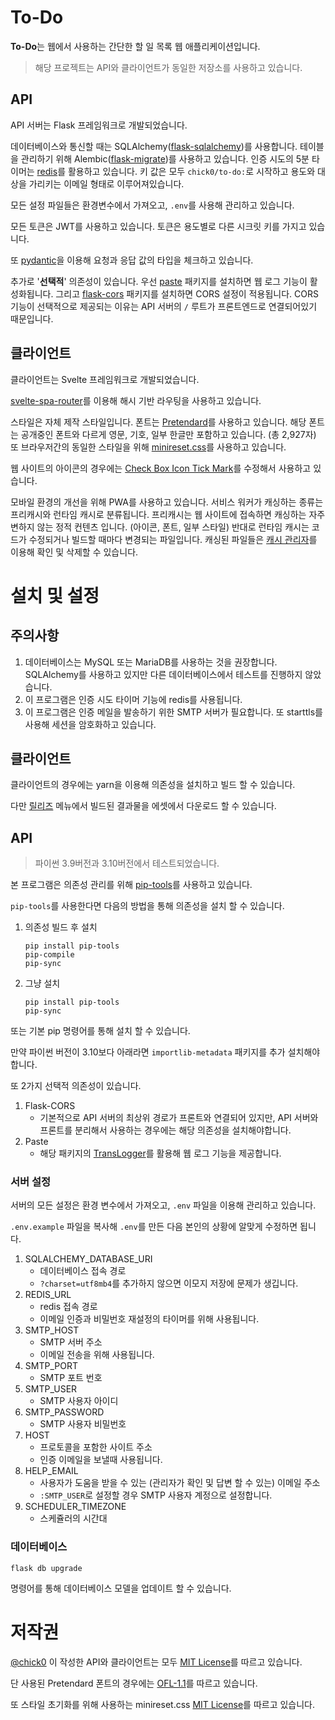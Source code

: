 # To-Do

**To-Do**는 웹에서 사용하는 간단한 할 일 목록 웹 애플리케이션입니다.

> 해당 프로젝트는 API와 클라이언트가 동일한 저장소를 사용하고 있습니다.

## API

API 서버는 Flask 프레임워크로 개발되었습니다.

데이터베이스와 통신할 때는 SQLAlchemy([flask-sqlalchemy](https://github.com/pallets-eco/flask-sqlalchemy))를 사용합니다. 테이블을 관리하기 위해 Alembic([flask-migrate](https://github.com/miguelgrinberg/Flask-Migrate))를 사용하고 있습니다. 인증 시도의 5분 타이머는 [redis](https://redis.io)를 활용하고 있습니다. 키 값은 모두 `chick0/to-do:`로 시작하고 용도와 대상을 가리키는 이메일 형태로 이루어져있습니다.

모든 설정 파일들은 환경변수에서 가져오고, `.env`를 사용해 관리하고 있습니다.

모든 토큰은 JWT를 사용하고 있습니다. 토큰은 용도별로 다른 시크릿 키를 가지고 있습니다.

또 [pydantic](https://github.com/pydantic/pydantic)을 이용해 요청과 응답 값의 타입을 체크하고 있습니다.

추가로 '**선택적**' 의존성이 있습니다. 우선 [paste](https://github.com/cdent/paste) 패키지를 설치하면 웹 로그 기능이 활성화됩니다. 그리고 [flask-cors](https://github.com/corydolphin/flask-cors) 패키지를 설치하면 CORS 설정이 적용됩니다. CORS 기능이 선택적으로 제공되는 이유는 API 서버의 `/` 루트가 프론트엔드로 연결되어있기 때문입니다.

## 클라이언트

클라이언트는 Svelte 프레임워크로 개발되었습니다.

[svelte-spa-router](https://github.com/ItalyPaleAle/svelte-spa-router)를 이용해 해시 기반 라우팅을 사용하고 있습니다.

스타일은 자체 제작 스타일입니다. 폰트는 [Pretendard](https://github.com/orioncactus/pretendard)를 사용하고 있습니다. 해당 폰트는 공개중인 폰트와 다르게 영문, 기호, 일부 한글만 포함하고 있습니다. (총 2,927자) 또 브라우저간의 동일한 스타일을 위해 [minireset.css](https://github.com/jgthms/minireset.css)를 사용하고 있습니다.

웹 사이트의 아이콘의 경우에는 [Check Box Icon Tick Mark](https://pixabay.com/images/id-1294836/)를 수정해서 사용하고 있습니다.

모바일 환경의 개선을 위해 PWA를 사용하고 있습니다. 서비스 워커가 캐싱하는 종류는 프리캐시와 런타임 캐시로 분류됩니다. 프리캐시는 웹 사이트에 접속하면 캐싱하는 자주 변하지 않는 정적 컨텐츠 입니다. (아이콘, 폰트, 일부 스타일) 반대로 런타임 캐시는 코드가 수정되거나 빌드할 때마다 변경되는 파일입니다. 캐싱된 파일들은 [캐시 관리자](https://github.com/chick0/to-do/blob/master/public/cache.html)를 이용해 확인 및 삭제할 수 있습니다.

# 설치 및 설정

## 주의사항

1. 데이터베이스는 MySQL 또는 MariaDB를 사용하는 것을 권장합니다. SQLAlchemy를 사용하고 있지만 다른 데이터베이스에서 테스트를 진행하지 않았습니다.
2. 이 프로그램은 인증 시도 타이머 기능에 redis를 사용됩니다.
3. 이 프로그램은 인증 메일을 발송하기 위한 SMTP 서버가 필요합니다. 또 starttls를 사용해 세션을 암호화하고 있습니다.

## 클라이언트

클라이언트의 경우에는 yarn을 이용해 의존성을 설치하고 빌드 할 수 있습니다.

다만 [릴리즈](https://github.com/chick0/to-do/releases) 메뉴에서 빌드된 결과물을 에셋에서 다운로드 할 수 있습니다.

## API

> 파이썬 3.9버전과 3.10버전에서 테스트되었습니다.

본 프로그램은 의존성 관리를 위해 [pip-tools](https://github.com/jazzband/pip-tools)를 사용하고 있습니다.

`pip-tools`를 사용한다면 다음의 방법을 통해 의존성을 설치 할 수 있습니다.

1. 의존성 빌드 후 설치
    ```
    pip install pip-tools
    pip-compile
    pip-sync
    ```
2. 그냥 설치
    ```
    pip install pip-tools
    pip-sync
    ```

또는 기본 pip 명령어를 통해 설치 할 수 있습니다.

만약 파이썬 버전이 3.10보다 아래라면 `importlib-metadata` 패키지를 추가 설치해야합니다.

또 2가지 선택적 의존성이 있습니다.

1. Flask-CORS
    - 기본적으로 API 서버의 최상위 경로가 프론트와 연결되어 있지만, API 서버와 프론트를 분리해서 사용하는 경우에는 해당 의존성을 설치해야합니다.
2. Paste
    - 해당 패키지의 [TransLogger](https://github.com/cdent/paste/blob/master/paste/translogger.py)를 활용해 웹 로그 기능을 제공합니다.

### 서버 설정

서버의 모든 설정은 환경 변수에서 가져오고, `.env` 파일을 이용해 관리하고 있습니다.

`.env.example` 파일을 복사해 `.env`를 만든 다음 본인의 상황에 알맞게 수정하면 됩니다.

1. SQLALCHEMY_DATABASE_URI
    - 데이터베이스 접속 경로
    - `?charset=utf8mb4`를 추가하지 않으면 이모지 저장에 문제가 생깁니다.
2. REDIS_URL
    - redis 접속 경로
    - 이메일 인증과 비밀번호 재설정의 타이머를 위해 사용됩니다.
3. SMTP_HOST
    - SMTP 서버 주소
    - 이메일 전송을 위해 사용됩니다.
4. SMTP_PORT
    - SMTP 포트 번호
5. SMTP_USER
    - SMTP 사용자 아이디
6. SMTP_PASSWORD
    - SMTP 사용자 비밀번호
7. HOST
    - 프로토콜을 포함한 사이트 주소
    - 인증 이메일을 보낼때 사용됩니다.
8. HELP_EMAIL
    - 사용자가 도움을 받을 수 있는 (관리자가 확인 및 답변 할 수 있는) 이메일 주소
    - `:SMTP_USER`로 설정할 경우 SMTP 사용자 계정으로 설정합니다.
9. SCHEDULER_TIMEZONE
    - 스케쥴러의 시간대

### 데이터베이스

```
flask db upgrade
```

명령어를 통해 데이터베이스 모델을 업데이트 할 수 있습니다.

# 저작권

[@chick0](https://github.com/chick0) 이 작성한 API와 클라이언트는 모두 [MIT License](https://github.com/chick0/to-do/blob/master/LICENSE)를 따르고 있습니다.

단 사용된 Pretendard 폰트의 경우에는 [OFL-1.1](https://github.com/orioncactus/pretendard/blob/main/LICENSE)를 따르고 있습니다.

또 스타일 초기화를 위해 사용하는 minireset.css [MIT License](https://github.com/jgthms/minireset.css/blob/master/LICENSE)를 따르고 있습니다.
